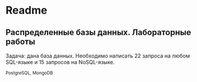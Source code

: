 # Readme
## Распределенные базы данных. Лабораторные работы
Задача: дана база данных. Необходимо написать 22 запроса на любом SQL-языке и 15 запросов на NoSQL-языке.

<sub>PostgreSQL, MongoDB</sub>
